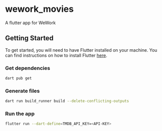 # wework_movies

A flutter app for WeWork

## Getting Started

To get started, you will need to have Flutter installed on your machine. You can find instructions on how to install Flutter [here](https://flutter.dev/docs/get-started/install).


### Get dependencies

```bash
dart pub get
```

### Generate files

```bash
dart run build_runner build --delete-conflicting-outputs
```

### Run the app

```bash
flutter run --dart-define=TMDB_API_KEY=<API-KEY>
```
